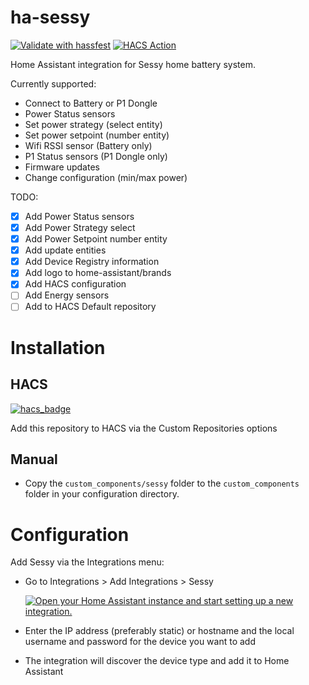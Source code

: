 # ha-sessy
[![Validate with hassfest](https://github.com/PimDoos/ha-sessy/actions/workflows/hassfest.yaml/badge.svg)](https://github.com/PimDoos/ha-sessy/actions/workflows/hassfest.yaml)
[![HACS Action](https://github.com/PimDoos/ha-sessy/actions/workflows/hacs.yaml/badge.svg)](https://github.com/PimDoos/ha-sessy/actions/workflows/hacs.yaml)

Home Assistant integration for Sessy home battery system.

Currently supported:
- Connect to Battery or P1 Dongle
- Power Status sensors
- Set power strategy (select entity)
- Set power setpoint (number entity)
- Wifi RSSI sensor (Battery only)
- P1 Status sensors (P1 Dongle only)
- Firmware updates
- Change configuration (min/max power)

TODO:
- [X] Add Power Status sensors
- [X] Add Power Strategy select
- [X] Add Power Setpoint number entity
- [X] Add update entities
- [X] Add Device Registry information
- [X] Add logo to home-assistant/brands
- [X] Add HACS configuration
- [ ] Add Energy sensors
- [ ] Add to HACS Default repository

Installation
============

HACS
----
[![hacs_badge](https://img.shields.io/badge/HACS-Custom-41BDF5.svg)](https://github.com/hacs/integration)

Add this repository to HACS via the Custom Repositories options

Manual
------
- Copy the `custom_components/sessy` folder to the `custom_components` folder in your configuration directory.

Configuration
=============
Add Sessy via the Integrations menu: 

- Go to Integrations > Add Integrations > Sessy

  [![Open your Home Assistant instance and start setting up a new integration.](https://my.home-assistant.io/badges/config_flow_start.svg)](https://my.home-assistant.io/redirect/config_flow_start/?domain=sessy)

- Enter the IP address (preferably static) or hostname and the local username and password for the device you want to add

- The integration will discover the device type and add it to Home Assistant


